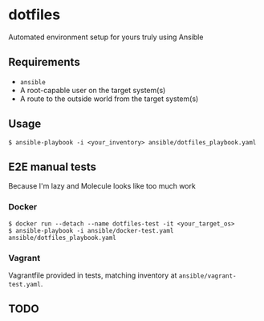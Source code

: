 # dotfiles

Automated environment setup for yours truly using Ansible

## Requirements

* `ansible`
* A root-capable user on the target system(s)
* A route to the outside world from the target system(s)

## Usage

```shell
$ ansible-playbook -i <your_inventory> ansible/dotfiles_playbook.yaml
```

## E2E manual tests

Because I'm lazy and Molecule looks like too much work

### Docker

```'shell'
$ docker run --detach --name dotfiles-test -it <your_target_os>
$ ansible-playbook -i ansible/docker-test.yaml ansible/dotfiles_playbook.yaml
```

### Vagrant

Vagrantfile provided in tests, matching inventory at `ansible/vagrant-test.yaml`.

## TODO

